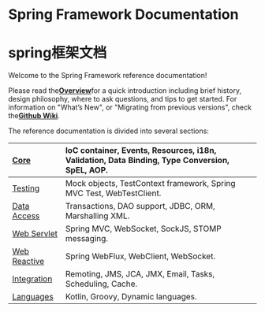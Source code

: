# Spring Framework Documentation

# spring框架文档

Welcome to the Spring Framework reference documentation!

Please read the[**Overview**](https://docs.spring.io/spring/docs/5.0.3.RELEASE/spring-framework-reference/overview.html#overview)for a quick introduction including brief history, design philosophy, where to ask questions, and tips to get started. For information on "What’s New", or "Migrating from previous versions", check the[**Github Wiki**](https://github.com/spring-projects/spring-framework/wiki).

The reference documentation is divided into several sections:

| [Core](https://docs.spring.io/spring/docs/5.0.3.RELEASE/spring-framework-reference/core.html#spring-core) | IoC container, Events, Resources, i18n, Validation, Data Binding, Type Conversion, SpEL, AOP. |
| :--- | :--- |
| [Testing](https://docs.spring.io/spring/docs/5.0.3.RELEASE/spring-framework-reference/testing.html#testing) | Mock objects, TestContext framework, Spring MVC Test, WebTestClient. |
| [Data Access](https://docs.spring.io/spring/docs/5.0.3.RELEASE/spring-framework-reference/data-access.html#spring-data-tier) | Transactions, DAO support, JDBC, ORM, Marshalling XML. |
| [Web Servlet](https://docs.spring.io/spring/docs/5.0.3.RELEASE/spring-framework-reference/web.html#spring-web) | Spring MVC, WebSocket, SockJS, STOMP messaging. |
| [Web Reactive](https://docs.spring.io/spring/docs/5.0.3.RELEASE/spring-framework-reference/web-reactive.html#spring-webflux) | Spring WebFlux, WebClient, WebSocket. |
| [Integration](https://docs.spring.io/spring/docs/5.0.3.RELEASE/spring-framework-reference/integration.html#spring-integration) | Remoting, JMS, JCA, JMX, Email, Tasks, Scheduling, Cache. |
| [Languages](https://docs.spring.io/spring/docs/5.0.3.RELEASE/spring-framework-reference/languages.html#languages) | Kotlin, Groovy, Dynamic languages. |



